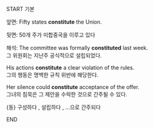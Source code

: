 START
기본

앞면:
Fifty states **constitute** the Union. 

뒷면:
50개 주가 미합중국을 이루고 있다

해석:
The committee was formally **constituted** last week.  
그 위원회는 지난주 공식적으로 설립되었다.

His actions **constitute** a clear violation of the rules.  
그의 행동은 명백한 규칙 위반에 해당한다.

Her silence could **constitute** acceptance of the offer.  
그녀의 침묵은 그 제안을 수락한 것으로 간주될 수 있다.

{동} 구성하다 , 설립하다 , …으로 간주되다
<!--ID: 1747213694158-->
END